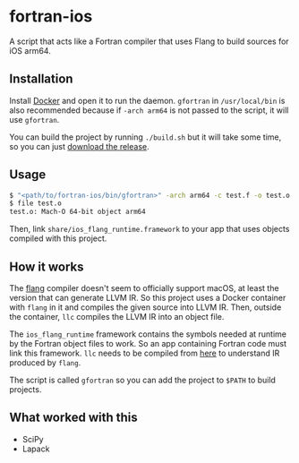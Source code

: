 # fortran-ios
A script that acts like a Fortran compiler that uses Flang to build sources for iOS arm64.

## Installation

Install [Docker](https://docs.docker.com/docker-for-mac/install/) and open it to run the daemon.
`gfortran` in `/usr/local/bin` is also recommended because if `-arch arm64` is not passed to the script, it will use `gfortran`.

You can build the project by running `./build.sh` but it will take some time, so you can just [download the release](https://github.com/ColdGrub1384/fortran-ios/releases/download/v1.0/fortran-ios-macos-x86_64.zip).

## Usage

```bash
$ "<path/to/fortran-ios/bin/gfortran>" -arch arm64 -c test.f -o test.o
$ file test.o
test.o: Mach-O 64-bit object arm64
```

Then, link `share/ios_flang_runtime.framework` to your app that uses objects compiled with this project.

## How it works

The [flang](https://github.com/flang-compiler/flang) compiler doesn't seem to officially support macOS, at least the version that can generate LLVM IR.
So this project uses a Docker container with `flang` in it and compiles the given source into LLVM IR. Then, outside the container, `llc` compiles the LLVM IR into an object file.

The `ios_flang_runtime` framework contains the symbols needed at runtime by the Fortran object files to work. So an app containing Fortran code must link this framework.
`llc` needs to be compiled from [here](https://github.com/flang-compiler/classic-flang-llvm-project) to understand IR produced by `flang`.

The script is called `gfortran` so you can add the project to `$PATH` to build projects.

## What worked with this

- SciPy
- Lapack
